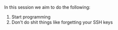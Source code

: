 In this session we aim to do the following: 
<OL>
<li>Start programming</li>
<li>Don't do shit things like forgetting your SSH keys</li>
</OL>